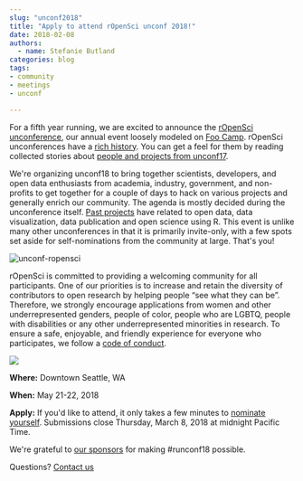 ```yaml
---
slug: "unconf2018"
title: "Apply to attend rOpenSci unconf 2018!"
date: 2018-02-08
authors:
  - name: Stefanie Butland
categories: blog
tags:
- community
- meetings
- unconf

---
```


For a fifth year running, we are excited to announce the [rOpenSci unconference](http://unconf18.ropensci.org/), our annual event loosely modeled on [Foo Camp](https://en.wikipedia.org/wiki/Foo_Camp). rOpenSci unconferences have a [rich history](https://ropensci.org/blog/2014/05/14/ropenhack/). You can get a feel for them by reading collected stories about [people and projects from unconf17](https://ropensci.org/blog/2017/06/02/unconf2017/).

We're organizing unconf18 to bring together scientists, developers, and open data enthusiasts from academia, industry, government, and non-profits to get together for a couple of days to hack on various projects and generally enrich our community. The agenda is mostly decided during the unconference itself. [Past projects](https://github.com/ropensci/unconf17/issues) have related to open data, data visualization, data publication and open science using R. This event is unlike many other unconferences in that it is primarily invite-only, with a few spots set aside for self-nominations from the community at large. That's you!

![unconf-ropensci](/img/blog-images/2018-02-08-unconf18/unconf_compendium.jpg)

rOpenSci is committed to providing a welcoming community for all participants. One of our priorities is to increase and retain the diversity of contributors to open research by helping people “see what they can be”. Therefore, we strongly encourage applications from women and other underrepresented genders, people of color, people who are LGBTQ, people with disabilities or any other underrepresented minorities in research. To ensure a safe, enjoyable, and friendly experience for everyone who participates, we follow a [code of conduct](http://unconf18.ropensci.org/coc.html).

<!---
[![unconf-ropensci](http://unconf18.ropensci.org/images/Seattle.svg)](http://unconf18.ropensci.org)
--->

<div><a href="http://unconf18.ropensci.org"><img src="/img/blog-images/2018-02-08-unconf18/Seattle.svg"/></a></div>

**Where:** Downtown Seattle, WA

**When:** May 21-22, 2018

**Apply:** If you'd like to attend, it only takes a few minutes to [nominate yourself](http://unconf18.ropensci.org/apply). Submissions close Thursday, March 8, 2018 at midnight Pacific Time.


We're grateful to [our sponsors](http://unconf18.ropensci.org/#sponsors) for making #runconf18 possible.

Questions? [Contact us](http://ropensci.org/contact.html)
